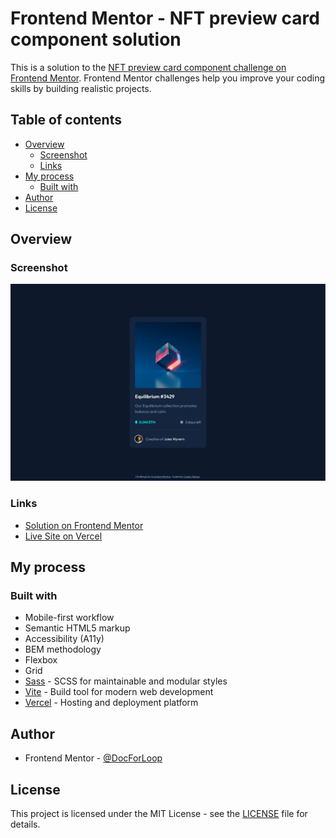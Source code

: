 # Frontend Mentor - NFT preview card component solution

This is a solution to the [NFT preview card component challenge on Frontend Mentor](https://www.frontendmentor.io/challenges/nft-preview-card-component-SbdUL_w0U). Frontend Mentor challenges help you improve your coding skills by building realistic projects. 

## Table of contents

- [Overview](#overview)
  - [Screenshot](#screenshot)
  - [Links](#links)
- [My process](#my-process)
  - [Built with](#built-with)
- [Author](#author)
- [License](#License)

## Overview

### Screenshot

![](./screenshot.png)

### Links

- [Solution on Frontend Mentor](https://www.frontendmentor.io/solutions/nft-card-component-with-flex--hq6NjL9d_)
- [Live Site on Vercel](https://nft-preview-card-component-seven-cyan.vercel.app/)

## My process

### Built with

- Mobile-first workflow
- Semantic HTML5 markup
- Accessibility (A11y)
- BEM methodology
- Flexbox
- Grid
- [Sass](https://sass-lang.com/) - SCSS for maintainable and modular styles
- [Vite](https://vite.dev/) - Build tool for modern web development
- [Vercel](https://vercel.com/) - Hosting and deployment platform

## Author

- Frontend Mentor - [@DocForLoop](https://www.frontendmentor.io/profile/DocForLoop)

## License

This project is licensed under the MIT License - see the [LICENSE](./LICENSE) file for details.